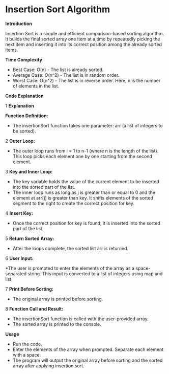 # Insertion Sort Algorithm
**Introduction**

Insertion Sort is a simple and efficient comparison-based sorting algorithm. It builds the final sorted array one item at a time by repeatedly picking the next item and inserting it into its correct position among the already sorted items.

**Time Complexity**

* Best Case: O(n) - The list is already sorted.
* Average Case: O(n^2) - The list is in random order.
* Worst Case: O(n^2) - The list is in reverse order.
Here, n is the number of elements in the list.

**Code Explanation**

1 **Explanation**

**Function Definition:**

* The insertionSort function takes one parameter: arr (a list of integers to be sorted).

2 **Outer Loop:**

* The outer loop runs from i = 1 to n-1 (where n is the length of the list). This loop picks each element one by one starting from the second element.

3 **Key and Inner Loop:**

* The key variable holds the value of the current element to be inserted into the sorted part of the list.
* The inner loop runs as long as j is greater than or equal to 0 and the element at arr[j] is greater than key. It shifts elements of the sorted segment to the right to create the correct position for key.

4 **Insert Key:**

* Once the correct position for key is found, it is inserted into the sorted part of the list.

5 **Return Sorted Array:**

* After the loops complete, the sorted list arr is returned.

6 **User Input:**

*The user is prompted to enter the elements of the array as a space-separated string. This input is converted to a list of integers using map and list.

7 **Print Before Sorting:**

* The original array is printed before sorting.

8 **Function Call and Result:**

* The insertionSort function is called with the user-provided array.
* The sorted array is printed to the console.

**Usage**
* Run the code.
* Enter the elements of the array when prompted. Separate each element with a space.
* The program will output the original array before sorting and the sorted array after applying insertion sort.
